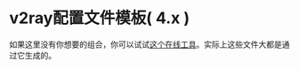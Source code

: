 # v2ray配置文件模板( 4.x )

 如果这里没有你想要的组合，你可以试试[这个在线工具](https://veekxt.com/utils/v2ray_gen)。实际上这些文件大都是通过它生成的。
